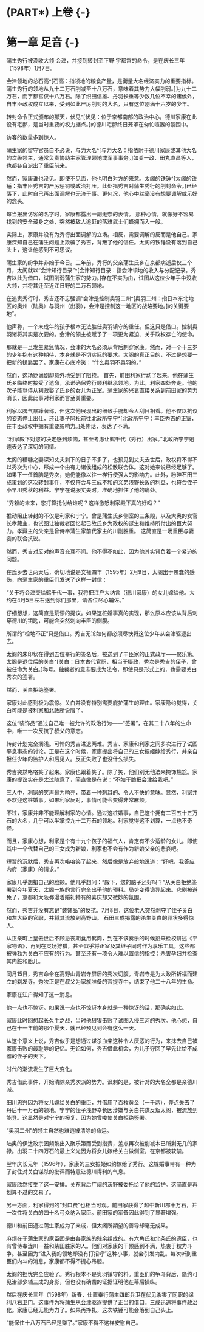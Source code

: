 # (PART\*) 上卷 {-}

# 第一章 足音 {-}

蒲生秀行被没收大领·会津，并接到转封至下野·宇都宫的命令，是在庆长三年（1598年）1月7日。

会津领地的总石高^[石高：指领地的粮食产量，是衡量大名经济实力的重要指标。蒲生秀行的领地从九十二万石削减至十八万石，意味着其势力大幅削弱。]为九十二万石，而宇都宫仅十八万石。除了织田信雄、丹羽长重等少数几位不幸的诸侯外，自丰臣政权成立以来，受到如此严厉削封的大名，只有这位刚满十六岁的少年。

转封命令正式颁布的那天，伏见^[伏见：位于京都南部的政治中心，德川家康在此设有宅邸，是当时重要的权力据点。]的德川宅邸终日笼罩在匆忙喧嚣的氛围中。

访客的数量多到惊人。

蒲生家的留守官员自不必说，与力大名^[与力大名：指依附于德川家康或其他大名的次级领主，通常负责协助主家管理领地或军事事务。]如关一政、田丸直昌等人，也都各自派出了重臣前来。

然而，家康谁也没见。即使不见面，他也明白对方的来意。太阁的铁锤^[太阁的铁锤：指丰臣秀吉的严厉惩罚或政治打压。此处指秀吉对蒲生秀行的削封命令。]已经落下，此时自己再出面调解也无济于事。更何况，他心中丝毫没有想要调解或示好的念头。

每当报出访客的名字时，家康都露出一副无奈的表情。
那种心情，就像好不容易找到的安全藏身之处，突然被敌人追赶的落难武士们蜂拥而入一般。


实际上，家康并没有为秀行出面调解的立场。相反，需要调解的反而是他自己。家康深知自己在蒲生问题上欺骗了秀吉，背叛了他的信任。太阁的铁锤没有落到自己头上，这让他感到不可思议。

蒲生家的纷争并非始于今日。三年前，秀行的父亲蒲生氏乡在京都病逝后仅三个月，太阁就以“会津知行目录”^[会津知行目录：指会津领地的收入与分配记录。秀吉以此为借口，试图削弱蒲生家的势力。]存在不实为由，试图从这位少年手中没收大领，并将其迁至近江日野的二万石领地。

在追责秀行时，秀吉还不忘强调“会津是控制奥羽二州^[奥羽二州：指日本东北地区的奥州（陆奥）与羽州（出羽），会津是控制这一地区的战略要地。]的关键要地”。

他声称，一个未成年的孩子根本无法胜任奥羽镇守的重任。但这只是借口。控制奥羽诸将其实是次要的。会津的领主被赋予了一项更为紧迫、关乎政权存亡的使命。

那就是一旦发生紧急情况，会津的大名必须从背后刺穿家康。然而，对一个十三岁的少年抱有这种期待，本身就是不切实际的要求。太阁的真正目的，不过是想要一把新的钥匙罢了。家康在心底冷笑：“什么奥羽不奥羽的。”

然而，这场贬谪剧却意外地受到了阻挠。
首先，前田利家行动了起来。他在蒲生氏乡临终时接受了遗命，承诺确保秀行顺利继承领地。为此，利家四处奔走。他的次子能登侍从利政娶了氏乡的女儿为正室。蒲生家的兴衰直接关系到前田家的势力消长，因此此事对利家而言至关重要。

利家以脾气暴躁著称，但这次他展现出的细致手腕却令人刮目相看。他不仅以抗议的姿态停止出仕，还让妻子阿松前往北政所宁宁^[北政所宁宁：丰臣秀吉的正室，在丰臣政权中拥有重要影响力。]处传话，表达了不满。


“利家殿下对您的决定感到烦恼，甚至考虑让鹤千代（秀行）出家。”北政所宁宁迅速表达了深切的同情。

太阁的糟糠之妻深知丈夫剩下的日子不多了，也预见到丈夫去世后，政权将不得不以秀次为中心，形成一个由有力诸侯组成的松散联合体。这对她来说已经足够了。如果下一任首脑是秀次，她仍能像以往一样行使强大的影响力。此外，粉碎石田三成策划的这次转封事件，不仅符合与三成不和的义弟浅野长政的利益，也符合侄子小早川秀秋的利益。宁宁在说服丈夫时，准确地抓住了他的痛处。

“秀赖的未来，您打算托付给谁呢？这样激怒利家殿下真的好吗？”

推动阻止转封的不仅是利家和宁宁。曾是蒲生氏乡侧室的三条殿，以及大奥的女官长孝藏主，也试图让独裁者回忆起已故氏乡为政权的诞生和维持所付出的巨大努力。孝藏主的父亲是曾侍奉蒲生家前代家主的川副胜重。
这简直是一场重臣与妻妾的联合抗议。

然而，秀吉对反对的声音充耳不闻。他不得不如此，因为他其实背负着一个紧迫的问题。

在氏乡去世两天后，确切地说是文禄四年（1595年）2月9日，太阁出于愚蠢的感伤，向蒲生家的重臣们发送了这样一封信：

“关于将会津交给鹤千代一事，我将把江户大纳言（德川家康）的女儿嫁给他。大约在4月5日左右送到你们那里，请各位尽心辅佐。”

仔细想想，这简直是荒谬的提议。如果这桩婚事真的实现，那么原本应该从背后刺穿德川的钥匙，可能会突然刺向丰臣的侧腹。

所谓的“检地不正”只是借口。秀吉无论如何都必须尽快将这位少年从会津驱逐出去。

太阁的朱印状在得到五位奉行的签名后，被送到了丰臣家的正式政厅——聚乐第。太阁是退位后的关白^[关白：日本古代官职，相当于摄政，秀次是秀吉的侄子，曾被任命为关白。]称号。独裁者的意志要成为法令，即使只是形式上的，也需要关白秀次的签署。

然而，关白拒绝签署。

家康对此感到极为震惊。关白并没有特别需要庇护蒲生的理由。家康隐约觉得，关白可能是被利家和北政所说服了。

这位“装饰品”通过自己唯一被允许的政治行为——“签署”，在其二十八年的生命中，唯一一次反抗了叔父的意志。

转封计划完全搁浅。可怜的秀吉进退两难。秀吉、家康和利家之间多次进行了试图平息事态的讨论。正是在这个时候，家康提出将自己的三女振姬嫁给秀行，并亲自担任少年的监护人和后见人。反正失败了也没什么损失。

秀吉突然咯咯笑了起来。家康也跟着笑了。除了笑，他们别无他法来掩饰尴尬。家康的提议实在是太过随意了，简直像是在说：“不如干脆把会津给我吧。”

三人中，利家的笑声最为响亮，带着一种刺耳的、令人不快的意味。显然，利家并不欢迎这桩婚事。如果利家反对，事情可能会变得非常麻烦。

不过，家康并非不能理解利家的心情。通过这桩婚事，自己这个拥有二百五十五万石的大名，几乎可以半掌控九十二万石的领地。利家觉得这不划算，一点也不奇怪。

而且，家康心想，利家是个有十九个孩子的福气人，肯定有不少适龄的女儿。即使其中一个代替自己的三女成为新娘，利家也不会有作为新娘父亲的悲哀吧。

短暂的沉默后，秀吉再次咯咯笑了起来，然后像是放弃般地说道：“好吧，我答应内府（家康）的请求。”

家康几乎想掐自己的脸颊。他几乎想问：“殿下，您的脑子还好吗？”从关白拒绝签署到今年夏天，太阁一族的言行完全出乎他的预料。局势变得诡异起来。悲剧被避免了，京都和大阪弥漫着婚礼特有的喜庆却又微妙的氛围。

然而，秀吉并没有忘记“装饰品”的反抗。7月8日，这位老人突然剥夺了侄子关白和左大臣的官职，并将其流放到高野山。
石田三成揭露的杀生关白的罪状多得惊人。

从正亲町上皇去世后不顾忌丧期食用鹤肉，到在不该奏乐的时候招来检校讲述《平家物语》，再到在灵场狩猎，甚至似乎将正室及其继子同时作为享乐工具，这些都被弹劾为关白不应有的行为。甚至还有一项令人难以置信的指控：杀害孕妇并检查其内脏和胎儿。

同月15日，秀吉命令在高野山青岩寺屏居的秀次切腹。青岩寺是为大政所祈福而建立的剃发寺。秀次正是在叔父为家族准备的菩提寺中，结束了他二十八年的生命。

家康在江户得知了这一消息。

他一点也不惊讶。如果说一点也不惊讶本身就是一种惊讶的话，那确实如此。

家康此时回想起长久手之战，当时他狠狠击败了试图入侵三河的秀次。他心想，自己在十一年前的那个夏天，就已经预见到会有这么一天。

从这个意义上说，秀吉似乎是想通过谋杀血亲这种令人厌恶的行为，来抹去自己被家康击败的最耻辱的记忆。无论如何，秀吉借此机会，为儿子夺回了早先让给不成器的侄子的天下。

时代的潮流发生了巨大变化。

秀吉借此事件，开始清除亲秀次派的势力。讽刺的是，被针对的大名全都是亲德川派。

细川忠兴因为将女儿嫁给关白的重臣，并借用了百枚黄金（一千两），差点失去了丹后十一万石的领地。宁宁的侄子浅野幸长因涉嫌与关白共谋反叛太阁，被流放到能登。这显然是对宁宁的报复，因为她曾唆使关白拒绝签署。

“奥羽二州”的领主自然也难逃被清除的命运。

陆奥的伊达政宗因频繁出入聚乐第而受到指责，差点再次被削减本已所剩无几的家禄。出羽二十四万石的最上义光因为将女儿嫁给关白做侧室，在京都被软禁。

翌年庆长元年（1596年），家康的三女振姬如约嫁给了秀行。这桩婚事带有一种为了封住对关白谋杀的批评而特意让德川得利的气息。

家康欣然接受了这一安排。关东背后广阔的沃野被委托给了他的监护。这简直是再划算不过的交易了。

另一方面，利家得到的“封口费”也相当可观。前田家获得了越中新川郡十万石，并一次性将关白的四十名弓众纳入家臣。前田家的军备因此得到了显著增强。

德川和前田通过蒲生家成为了亲戚，但太阁所期望的善导却毫无成果。

麻烦在于蒲生家的家臣团是由各家族的残余组成的。有六角氏和北条氏的遗臣，也有曾侍奉泷川一益和柴田胜家的人。他们对家康的干预感到不满，热衷于权力斗争。甚至因为“进入我的领地却没有打招呼”这种小事，就会引发内乱。每次听到重臣们内斗的消息，家康都不得不提心吊胆。

太阁的担忧完全应验了。秀行根本不是奥羽镇守的料。重臣们的争斗背后，隐约可见治部少辅三成的身影，但也没有确凿的证据证明他在幕后操纵。

然后在庆长三年（1598年）新春，仕置奉行蒲生四郎兵卫在伏见杀害了同职的绵利八右卫门。这事件为将蒲生从会津驱逐提供了正当的借口。三成迅速将事件政治化。家康已经无能为力了。如果再挣扎，这次铁锤可能会落到自己头上。

“能保住十八万石已经是赚了。”家康不得不这样安慰自己。








